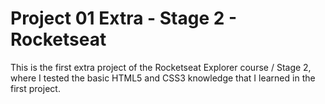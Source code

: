# Project 01 Extra - Stage 2 - Rocketseat

This is the first extra project of the Rocketseat Explorer course / Stage 2, where I tested the basic HTML5 and CSS3 knowledge that I learned in the first project.
